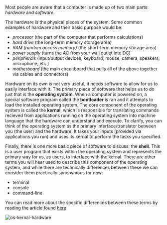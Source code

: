 Most people are aware that a computer is made up of two main parts: *hardware* and *software*. 

The hardware is the physical pieces of the system. Some common examples of hardware and their basic purpose would be:

- *processor* (the part of the computer that performs calculations)
- *hard drive* (the long-term memory storage area)
- *RAM (random access memory)* (the short-term memory storage area)
- *power supply* (turns the AC from your wall outlet into DC)
- *peripherals* (input/output devices; keyboard, mouse, camera, speakers, microphone, etc.)
- *motherboard* (the main circuitboard that pulls all of the above together via cables and connectors)

Hardware on its own is not very useful, it needs software to allow for us to easily interface with it. The primary piece of software that helps us to do just that is the **operating system**. When a computer is powered on, a special software program called the **bootloader** is ran and it attempts to load the installed operating system. The core component of the operating system is called the **kernal**, which is responsible for translating commands recieved from applications running on the operating system into machine language that the hardware can understand and execute. To clarify, you can think of the operating system as the primary interface/translator between you (the user) and the hardware. It takes your inputs (provided via applications you run) and uses its kernal to perform the tasks you specified.

Finally, there is one more basic piece of software to discuss: the **shell**. This is a user program that exists within the operating system and represents the primary way for us, as users, to interface with the kernal. There are other terms you will hear used to describe this component of the operating system, and while there are technically differences between these we can consider them practically synonymous for now:

- terminal
- console
- command-line

You can read more about the specific differences between these terms by reading the article found [here](https://www.geeksforgeeks.org/difference-between-terminal-console-shell-and-command-line)

![os-kernal-hardware](https://katakoda-scenario-assets.s3.amazonaws.com/OS-Kernal-Hardware.png)